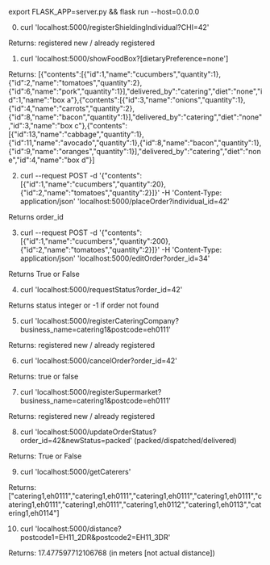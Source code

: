 export FLASK_APP=server.py && flask run --host=0.0.0.0


0) curl 'localhost:5000/registerShieldingIndividual?CHI=42'

Returns: registered new / already registered

1) curl 'localhost:5000/showFoodBox?[dietaryPreference=none']

Returns: [{"contents":[{"id":1,"name":"cucumbers","quantity":1},{"id":2,"name":"tomatoes","quantity":2},{"id":6,"name":"pork","quantity":1}],"delivered_by":"catering","diet":"none","id":1,"name":"box a"},{"contents":[{"id":3,"name":"onions","quantity":1},{"id":4,"name":"carrots","quantity":2},{"id":8,"name":"bacon","quantity":1}],"delivered_by":"catering","diet":"none","id":3,"name":"box c"},{"contents":[{"id":13,"name":"cabbage","quantity":1},{"id":11,"name":"avocado","quantity":1},{"id":8,"name":"bacon","quantity":1},{"id":9,"name":"oranges","quantity":1}],"delivered_by":"catering","diet":"none","id":4,"name":"box d"}]

2) curl --request POST -d '{"contents": [{"id":1,"name":"cucumbers","quantity":20},{"id":2,"name":"tomatoes","quantity":2}]}' -H 'Content-Type: application/json' 'localhost:5000/placeOrder?individual_id=42'

Returns order_id

3) curl --request POST -d '{"contents": [{"id":1,"name":"cucumbers","quantity":200},{"id":2,"name":"tomatoes","quantity":2}]}' -H 'Content-Type: application/json' 'localhost:5000/editOrder?order_id=34'

Returns True or False

4) curl 'localhost:5000/requestStatus?order_id=42'

Returns status integer or -1 if order not found

5) curl 'localhost:5000/registerCateringCompany?business_name=catering1&postcode=eh0111'

Returns: registered new / already registered

6) curl 'localhost:5000/cancelOrder?order_id=42'

Returns: true or false

7) curl 'localhost:5000/registerSupermarket?business_name=catering1&postcode=eh0111'

Returns: registered new / already registered

8) curl 'localhost:5000/updateOrderStatus?order_id=42&newStatus=packed' (packed/dispatched/delivered)

Returns: True or False

9) curl 'localhost:5000/getCaterers'

Returns: ["catering1,eh0111","catering1,eh0111","catering1,eh0111","catering1,eh0111","catering1,eh0111","catering1,eh0111","catering1,eh0112","catering1,eh0113","catering1,eh0114"]

10) curl 'localhost:5000/distance?postcode1=EH11_2DR&postcode2=EH11_3DR'

Returns: 17.477597712106768 (in meters [not actual distance])
